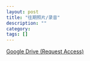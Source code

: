 ```yaml
---
layout: post
title: "往期照片/录音"
description: ""
category: 
tags: []
---
```


[Google Drive (Request Access)](https://drive.google.com/folderview?id=0By_ar1-kfz0ufnVVYjB2VWxfNkttaGplUmdHblM2aVlJaWZsMlNCUHBfQ3lOZkxIMU1PR1E&usp=sharing)

